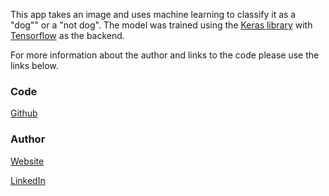 This app takes an image and uses machine learning to classify it as a "dog"" or a "not dog". The model was trained using the <a href="https://keras.io/" target="_blank">Keras library</a> with <a href="https://www.tensorflow.org/" target="_blank">Tensorflow</a> as the backend.

For more information about the author and links to the code please use the links below.

### Code
<a href="https://github.com/roshannoronha" target="_blank">Github</a>

### Author
<a href="https://roshannoronha.github.io/" target="_blank">Website</a>

<a href="https://www.linkedin.com/in/roshananoronha/" target="_blank">LinkedIn</a>
